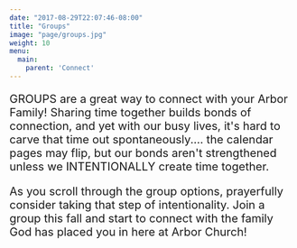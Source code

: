```yaml
---
date: "2017-08-29T22:07:46-08:00"
title: "Groups"
image: "page/groups.jpg"
weight: 10
menu:
  main:
    parent: 'Connect'
---
```


<div class="col-md-8 col-md-offset-2">

<div style="font-size: 20px;">

<p>GROUPS are a great way to connect with your Arbor Family! Sharing time together builds bonds of connection, and yet with our busy lives, it's hard to carve that time out spontaneously.... the calendar pages may flip, but our bonds aren't strengthened unless we INTENTIONALLY create time together. </p>
 
<p>As you scroll through the group options, prayerfully consider taking that step of intentionality. Join a group this fall and start to connect with the family God has placed you in here at Arbor Church! </p>
 

</div>
</div>

